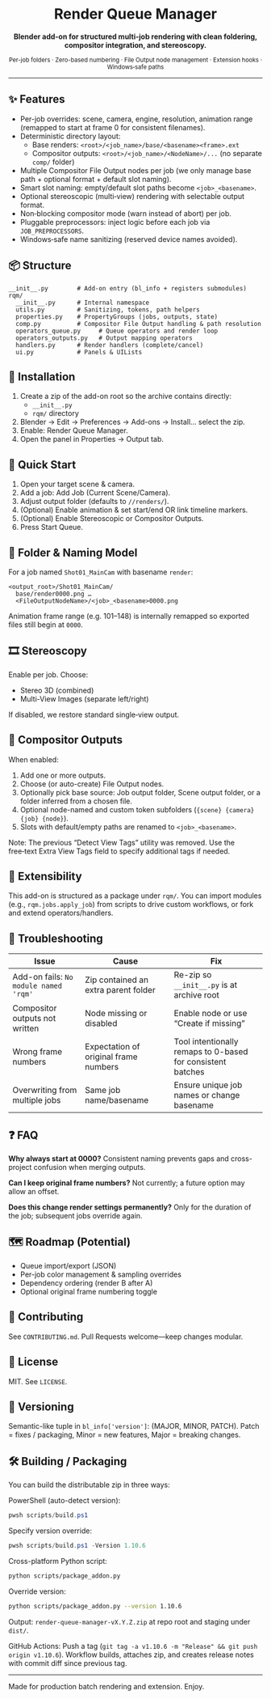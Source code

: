 <div align="center">
<h1>Render Queue Manager</h1>
<p><strong>Blender add-on for structured multi-job rendering with clean foldering, compositor integration, and stereoscopy.</strong></p>
<p>
<sup>Per-job folders · Zero-based numbering · File Output node management · Extension hooks · Windows‑safe paths</sup>
</p>
</div>

---

## ✨ Features

- Per-job overrides: scene, camera, engine, resolution, animation range (remapped to start at frame 0 for consistent filenames).
- Deterministic directory layout:
  - Base renders: `<root>/<job_name>/base/<basename><frame>.ext`
  - Compositor outputs: `<root>/<job_name>/<NodeName>/...` (no separate `comp/` folder)
- Multiple Compositor File Output nodes per job (we only manage base path + optional format + default slot naming).
- Smart slot naming: empty/default slot paths become `<job>_<basename>`.
- Optional stereoscopic (multi‑view) rendering with selectable output format.
- Non‑blocking compositor mode (warn instead of abort) per job.
- Pluggable preprocessors: inject logic before each job via `JOB_PREPROCESSORS`.
- Windows‑safe name sanitizing (reserved device names avoided).

## 📦 Structure

```text
__init__.py        # Add-on entry (bl_info + registers submodules)
rqm/
  __init__.py      # Internal namespace
  utils.py         # Sanitizing, tokens, path helpers
  properties.py    # PropertyGroups (jobs, outputs, state)
  comp.py          # Compositor File Output handling & path resolution
  operators_queue.py     # Queue operators and render loop
  operators_outputs.py   # Output mapping operators
  handlers.py      # Render handlers (complete/cancel)
  ui.py            # Panels & UILists
```


## 🔧 Installation

1. Create a zip of the add-on root so the archive contains directly:
   - `__init__.py`
   - `rqm/` directory
2. Blender → Edit → Preferences → Add-ons → Install… select the zip.
3. Enable: Render Queue Manager.
4. Open the panel in Properties → Output tab.

## 🚀 Quick Start

1. Open your target scene & camera.
2. Add a job: Add Job (Current Scene/Camera).
3. Adjust output folder (defaults to `//renders/`).
4. (Optional) Enable animation & set start/end OR link timeline markers.
5. (Optional) Enable Stereoscopic or Compositor Outputs.
6. Press Start Queue.

## 📁 Folder & Naming Model

For a job named `Shot01_MainCam` with basename `render`:

```text
<output_root>/Shot01_MainCam/
  base/render0000.png …
  <FileOutputNodeName>/<job>_<basename>0000.png
```

Animation frame range (e.g. 101–148) is internally remapped so exported files still begin at `0000`.

## 🎞️ Stereoscopy

Enable per job. Choose:

- Stereo 3D (combined)
- Multi-View Images (separate left/right)

If disabled, we restore standard single‑view output.

## 🧩 Compositor Outputs

When enabled:

1. Add one or more outputs.
2. Choose (or auto-create) File Output nodes.
3. Optionally pick base source: Job output folder, Scene output folder, or a folder inferred from a chosen file.
4. Optional node-named and custom token subfolders (`{scene} {camera} {job} {node}`).
5. Slots with default/empty paths are renamed to `<job>_<basename>`.

Note: The previous “Detect View Tags” utility was removed. Use the free‑text Extra View Tags field to specify additional tags if needed.

## 🔌 Extensibility

This add-on is structured as a package under `rqm/`. You can import modules (e.g., `rqm.jobs.apply_job`) from scripts to drive custom workflows, or fork and extend operators/handlers.

## 🐛 Troubleshooting

| Issue | Cause | Fix |
|-------|-------|-----|
| Add-on fails: `No module named 'rqm'` | Zip contained an extra parent folder | Re-zip so `__init__.py` is at archive root |
| Compositor outputs not written | Node missing or disabled | Enable node or use “Create if missing” |
| Wrong frame numbers | Expectation of original frame numbers | Tool intentionally remaps to 0-based for consistent batches |
| Overwriting from multiple jobs | Same job name/basename | Ensure unique job names or change basename |

## ❓ FAQ

**Why always start at 0000?**  Consistent naming prevents gaps and cross-project confusion when merging outputs.

**Can I keep original frame numbers?** Not currently; a future option may allow an offset.

**Does this change render settings permanently?** Only for the duration of the job; subsequent jobs override again.

## 🗺️ Roadmap (Potential)

- Queue import/export (JSON)
- Per-job color management & sampling overrides
- Dependency ordering (render B after A)
- Optional original frame numbering toggle

## 🤝 Contributing

See `CONTRIBUTING.md`. Pull Requests welcome—keep changes modular.

## 📄 License

MIT. See `LICENSE`.

## 🔢 Versioning

Semantic-like tuple in `bl_info['version']`: (MAJOR, MINOR, PATCH). Patch = fixes / packaging, Minor = new features, Major = breaking changes.

## 🛠️ Building / Packaging

You can build the distributable zip in three ways:

PowerShell (auto-detect version):

```powershell
pwsh scripts/build.ps1
```

Specify version override:

```powershell
pwsh scripts/build.ps1 -Version 1.10.6
```

Cross-platform Python script:

```bash
python scripts/package_addon.py
```

Override version:

```bash
python scripts/package_addon.py --version 1.10.6
```

Output: `render-queue-manager-vX.Y.Z.zip` at repo root and staging under `dist/`.

GitHub Actions: Push a tag (`git tag -a v1.10.6 -m "Release" && git push origin v1.10.6`). Workflow builds, attaches zip, and creates release notes with commit diff since previous tag.

---

Made for production batch rendering and extension. Enjoy.
